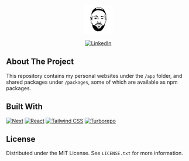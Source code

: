 <!-- PROJECT LOGO -->

<br />
<div align="center">
  <a href="https://github.com/mauricekleine/mozza">
    <img src="images/logo.png" alt="Logo" width="80" height="80">
  </a>

  <br />

[![LinkedIn][linkedin-shield]][linkedin-url]

</div>

<!-- ABOUT THE PROJECT -->

## About The Project

This repository contains my personal websites under the `/app` folder, and shared packages under `/packages`, some of which are available as npm packages.

## Built With

[![Next][Next.js]][Next-url]
[![React][React.js]][React-url]
[![Tailwind CSS][Tailwind]][Tailwind-url]
[![Turborepo][Turborepo]][Turborepo-url]

<!-- LICENSE -->

## License

Distributed under the MIT License. See `LICENSE.txt` for more information.

<!-- MARKDOWN LINKS & IMAGES -->
<!-- https://www.markdownguide.org/basic-syntax/#reference-style-links -->

[issues-shield]: https://img.shields.io/github/issues/mauricekleine/mozza.svg?style=for-the-badge
[issues-url]: https://github.com/mauricekleine/mozza/issues
[license-shield]: https://img.shields.io/github/license/mauricekleine/mozza.svg?style=for-the-badge
[license-url]: https://github.com/mauricekleine/mozza/blob/master/LICENSE.txt
[linkedin-shield]: https://img.shields.io/static/v1?style=for-the-badge&message=LinkedIn&color=0A66C2&logo=LinkedIn&logoColor=FFFFFF&label=
[linkedin-url]: https://www.linkedin.com/in/mauricekleine/
[Next.js]: https://img.shields.io/badge/next.js-000000?style=for-the-badge&logo=nextdotjs&logoColor=white
[Next-url]: https://nextjs.org/
[React.js]: https://img.shields.io/badge/React-20232A?style=for-the-badge&logo=react&logoColor=61DAFB
[React-url]: https://reactjs.org/
[Tailwind]: https://img.shields.io/static/v1?style=for-the-badge&message=Tailwind+CSS&color=222222&logo=Tailwind+CSS&logoColor=06B6D4&label=
[Tailwind-url]: https://tailwindcss.com/
[Turborepo]: https://img.shields.io/static/v1?style=for-the-badge&message=Turborepo&color=EF4444&logo=Turborepo&logoColor=FFFFFF&label=
[Turborepo-url]: https://turbo.build/repo
